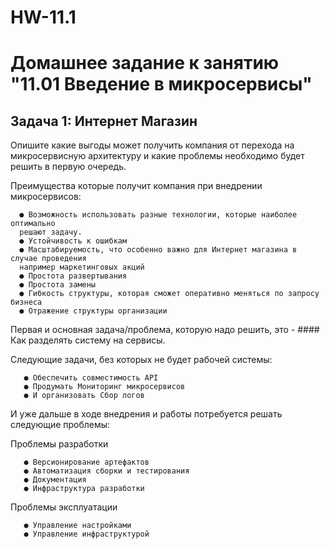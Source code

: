 # HW-11.1

# Домашнее задание к занятию "11.01 Введение в микросервисы"

##  Задача 1: Интернет Магазин

Опишите какие выгоды может получить компания от перехода на микросервисную архитектуру
и какие проблемы необходимо будет решить в первую очередь.


Преимущества которые получит компания при внедрении микросервисов:

      ● Возможность использовать разные технологии, которые наиболее оптимально 
      решают задачу.
      ● Устойчивость к ошибкам
      ● Масштабируемость, что особенно важно для Интернет магазина в случае проведения
      например маркетинговых акций
      ● Простота развертывания
      ● Простота замены
      ● Гибкость структуры, которая сможет оперативно меняться по запросу бизнеса
      ● Отражение структуры организации

Первая и основная задача/проблема, которую надо решить, это -  #### Как разделять систему на сервисы. 

Следующие задачи, без которых не будет рабочей системы:

       ● Обеспечить совместимость API
       ● Продумать Мониторинг микросервисов 
       ● И организовать Сбор логов


И уже дальше в ходе внедрения и работы потребуется решать 
следующие проблемы:

Проблемы разработки

       ● Версионирование артефактов
       ● Автоматизация сборки и тестирования
       ● Документация
       ● Инфраструктура разработки


Проблемы эксплуатации

       ● Управление настройками
       ● Управление инфраструктурой
